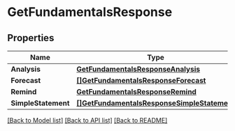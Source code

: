 # GetFundamentalsResponse

## Properties

Name | Type | Description | Notes
------------ | ------------- | ------------- | -------------
**Analysis** | [**GetFundamentalsResponseAnalysis**](GetFundamentalsResponse_analysis.md) |  | [optional] 
**Forecast** | [**[]GetFundamentalsResponseForecast**](GetFundamentalsResponse_forecast.md) |  | [optional] 
**Remind** | [**GetFundamentalsResponseRemind**](GetFundamentalsResponse_remind.md) |  | [optional] 
**SimpleStatement** | [**[]GetFundamentalsResponseSimpleStatement**](GetFundamentalsResponse_simpleStatement.md) |  | [optional] 

[[Back to Model list]](../README.md#documentation-for-models) [[Back to API list]](../README.md#documentation-for-api-endpoints) [[Back to README]](../README.md)


